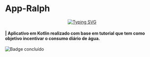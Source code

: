 # App-Ralph
<p align="center">
<a href="https://git.io/typing-svg"><img src="https://readme-typing-svg.demolab.com?font=Fira+Code&size=18&pause=1000&color=509DE1&center=falso&vCenter=falso&multiline=true&repeat=verdadeiro&width=435&height=30&lines=Hydrate+with+Ralph!+" alt="Typing SVG"/></a>

#### | Aplicativo em Kotlin realizado com base em tutorial que tem como objetivo incentivar o consumo diário de água.
![Badge concluído](http://img.shields.io/static/v1?label=STATUS&message=CONCLUDED&color=509DE1&style=for-the-badge)
